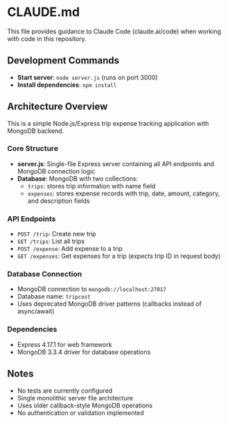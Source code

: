 # CLAUDE.md

This file provides guidance to Claude Code (claude.ai/code) when working with code in this repository.

## Development Commands

- **Start server**: `node server.js` (runs on port 3000)
- **Install dependencies**: `npm install`

## Architecture Overview

This is a simple Node.js/Express trip expense tracking application with MongoDB backend.

### Core Structure
- **server.js**: Single-file Express server containing all API endpoints and MongoDB connection logic
- **Database**: MongoDB with two collections:
  - `trips`: stores trip information with name field
  - `expenses`: stores expense records with trip, date, amount, category, and description fields

### API Endpoints
- `POST /trip`: Create new trip
- `GET /trips`: List all trips  
- `POST /expense`: Add expense to a trip
- `GET /expenses`: Get expenses for a trip (expects trip ID in request body)

### Database Connection
- MongoDB connection to `mongodb://localhost:27017` 
- Database name: `tripcost`
- Uses deprecated MongoDB driver patterns (callbacks instead of async/await)

### Dependencies
- Express 4.17.1 for web framework
- MongoDB 3.3.4 driver for database operations

## Notes
- No tests are currently configured
- Single monolithic server file architecture
- Uses older callback-style MongoDB operations
- No authentication or validation implemented